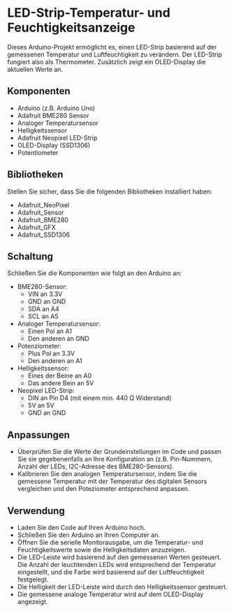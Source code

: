 # LED-Strip-Temperatur- und Feuchtigkeitsanzeige

Dieses Arduino-Projekt ermöglicht es, einen LED-Strip basierend auf der gemessenen Temperatur und Luftfeuchtigkeit zu verändern. Der LED-Strip fungiert also als Thermometer. Zusätzlich zeigt ein OLED-Display die aktuellen Werte an.

## Komponenten

- Arduino (z.B. Arduino Uno)
- Adafruit BME280 Sensor
- Analoger Temperatursensor
- Helligkeitssensor
- Adafruit Neopixel LED-Strip
- OLED-Display (SSD1306)
- Potentiometer

## Bibliotheken

Stellen Sie sicher, dass Sie die folgenden Bibliotheken installiert haben:

- Adafruit_NeoPixel
- Adafruit_Sensor
- Adafruit_BME280
- Adafruit_GFX
- Adafruit_SSD1306

## Schaltung

Schließen Sie die Komponenten wie folgt an den Arduino an:

- BME280-Sensor:
  - VIN an 3.3V
  - GND an GND
  - SDA an A4
  - SCL an A5
- Analoger Temperatursensor:
  - Einen Pol an A1
  - Den anderen an GND
- Potenziometer:
  - Plus Pol an 3.3V
  - Den anderen an A1
- Helligkeitssensor:
  - Eines der Beine an A0
  - Das andere Bein an 5V
- Neopixel LED-Strip:
  - DIN an Pin D4 (mit einem min. 440 Ω Widerstand)
  - 5V an 5V
  - GND an GND

## Anpassungen

- Überprüfen Sie die Werte der Grundeinstellungen im Code und passen Sie sie gegebenenfalls an Ihre Konfiguration an (z.B. Pin-Nummern, Anzahl der LEDs, I2C-Adresse des BME280-Sensors).
- Kalibrieren Sie den analogen Temperatursensor, indem Sie die gemessene Temperatur mit der Temperatur des digitalen Sensors vergleichen und den Poteziometer entsprechend anpassen.

## Verwendung

- Laden Sie den Code auf Ihren Arduino hoch.
- Schließen Sie den Arduino an Ihren Computer an.
- Öffnen Sie die serielle Monitorausgabe, um die Temperatur- und Feuchtigkeitswerte sowie die Helligkeitsdaten anzuzeigen.
- Die LED-Leiste wird basierend auf den gemessenen Werten gesteuert. Die Anzahl der leuchtenden LEDs wird entsprechend der Temperatur eingestellt, und die Farbe wird basierend auf der Luftfeuchtigkeit festgelegt.
- Die Helligkeit der LED-Leiste wird durch den Helligkeitssensor gesteuert.
- Die gemessene analoge Temperatur wird auf dem OLED-Display angezeigt.
